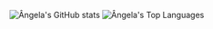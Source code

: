 ![Ângela's GitHub stats](https://github-readme-stats.vercel.app/api?username=angelacoelho01&count_private=true&show_icons=true&theme=cobalt)
![Ângela's Top Languages](https://github-readme-stats.vercel.app/api/top-langs/?username=angelacoelho01&count_private=true&show_icons=true&theme=cobalt)

<!--
**angelacoelho01/angelacoelho01** is a ✨ _special_ ✨ repository because its `README.md` (this file) appears on your GitHub profile.

Here are some ideas to get you started:

- 🔭 I’m currently working on ...
- 🌱 I’m currently learning ...
- 👯 I’m looking to collaborate on ...
- 🤔 I’m looking for help with ...
- 💬 Ask me about ...
- 📫 How to reach me: ...
- 😄 Pronouns: ...
- ⚡ Fun fact: ...
-->
